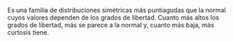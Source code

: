 
Es una familia de distribuciones simétricas más puntiagudas que la normal cuyos valores dependen de los grados de libertad. Cuanto más altos los grados de libertad, más se parece a la normal y, cuanto más baja, más curtosis tiene.